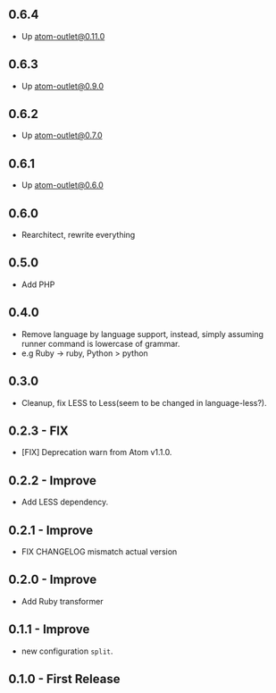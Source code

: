 ## 0.6.4
- Up atom-outlet@0.11.0

## 0.6.3
- Up atom-outlet@0.9.0

## 0.6.2
- Up atom-outlet@0.7.0

## 0.6.1
- Up atom-outlet@0.6.0

## 0.6.0
- Rearchitect, rewrite everything

## 0.5.0
- Add PHP

## 0.4.0
- Remove language by language support, instead, simply assuming runner command is lowercase of grammar.
 - e.g Ruby -> ruby,  Python > python

## 0.3.0
- Cleanup, fix LESS to Less(seem to be changed in language-less?).

## 0.2.3 - FIX
- [FIX] Deprecation warn from Atom v1.1.0.

## 0.2.2 - Improve
- Add LESS dependency.

## 0.2.1 - Improve
- FIX CHANGELOG mismatch actual version

## 0.2.0 - Improve
- Add Ruby transformer

## 0.1.1 - Improve
- new configuration `split`.

## 0.1.0 - First Release
